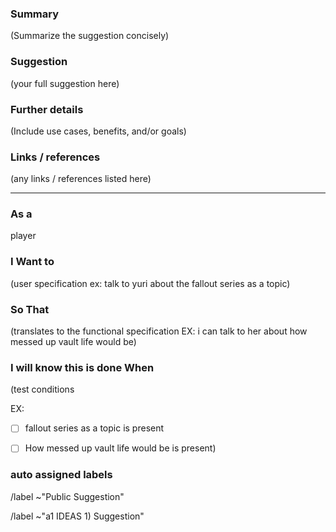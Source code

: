 <!---
Please read this!

Before opening a new issue, make sure to search for keywords in the issues
filtered by the "suggestions" label.

For the Just Yuri suggestion tracker:
- https://gitlab.com/JustYuriDevTeam/just-yuri/issues?label_name%5B%5D=Suggestions

and verify the suggestion you're about to submit isn't a duplicate.

ONE "ISSUE" PER SUGGESTION PLEASE
IF you have multiple suggestions make each a seperate issue
--->

### Summary
(Summarize the suggestion concisely)

### Suggestion
(your full suggestion here)

### Further details
(Include use cases, benefits, and/or goals)

### Links / references
(any links / references listed here)

-------

### As a

player


### I Want to

(user specification ex: talk to yuri about the fallout series as a topic)


### So That

(translates to the functional specification EX: i can talk to her about how messed up vault life would be)


### I will know this is done When

(test conditions 

EX: 
* [ ] fallout series as a topic is present
* [ ] How messed up vault life would be is present)


### auto assigned labels
/label ~"Public Suggestion"

/label ~"a1 IDEAS 1) Suggestion"
